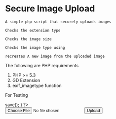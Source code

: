 # Secure Image Upload

    A simple php script that securely uploads images

    Checks the extension type

    Checks the image size

    Checks the image type using

    recreates A new image from the uploaded image


 The following are PHP requirements

  1) PHP >= 5.3
  2) GD Extension
  3) exif_imagetype function

For Testing

<?php

    //include the image SecureImageUpload Class here

    if($_SERVER['REQUEST_METHOD'] == 'POST') {
        $test = new SecureImageUpload($_FILES);
        $test->save();
    }
?>

<form method="POST" enctype="multipart/form-data">
    <input type="hidden" name="MAX_FILE_SIZE" value="1000000"/>
    <input type="file" name="Image"/>
    <input type="submit" value="Upload"/>
</form>


